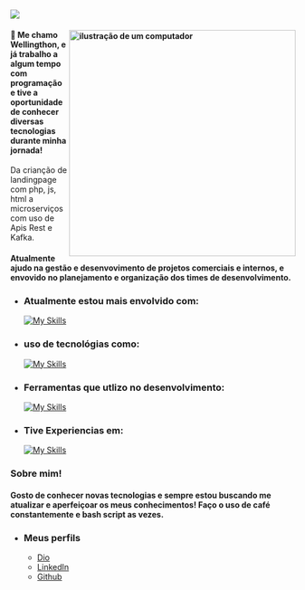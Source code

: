 <H1 style="font-color:red"><img src="https://readme-typing-svg.herokuapp.com/?lines=Seja+Bem-vindo+ao+meu+GitHub👋&center=true&width=360&height=30"></h1>
 
#### <img src="https://raw.githubusercontent.com/MicaelliMedeiros/micaellimedeiros/master/image/computer-illustration.png" alt="ilustração de um computador" min-width="400px" max-width="400px" width="400px" align="right"> 🐙 Me chamo <b>Wellingthon</b>, e já trabalho a algum tempo com programação e tive a oportunidade de conhecer diversas tecnologias durante minha jornada!

Da crianção de landingpage com php, js, html a microserviços com uso de Apis Rest e Kafka.

#### Atualmente ajudo na gestão e desenvovimento de projetos comerciais e internos, e envovido no planejamento e organização dos times de desenvolvimento.

- ### Atualmente estou mais envolvido com:

  [![My Skills](https://skillicons.dev/icons?i=java,spring,flutter,react,bash)](https://skillicons.dev)

- ### uso de tecnológias como:

  [![My Skills](https://skillicons.dev/icons?i=mysql,kafka,redis,linux,aws)](https://skillicons.dev)

- ### Ferramentas que utlizo no desenvolvimento:

  [![My Skills](https://skillicons.dev/icons?i=docker,postman,sublime,vscode,eclipse,idea)](https://skillicons.dev)

- ### Tive Experiencias em:
  [![My Skills](https://skillicons.dev/icons?i=php,js,html,css,wordpress)](https://skillicons.dev)

### Sobre mim!

#### Gosto de conhecer novas tecnologias e sempre estou buscando me atualizar e aperfeiçoar os meus conhecimentos! Faço o uso de café constantemente e bash script as vezes.

- ### Meus perfils

  - [Dio](https://www.dio.me/users/tomwdsc)
  - [LinkedIn](https://www.linkedin.com/in/wellingthon-de-souza-clementino-6aa282139/)
  - [Github](https://github.com/wellinthom)
